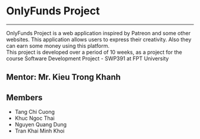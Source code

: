 # OnlyFunds Project

----

OnlyFunds Project is a web application inspired by Patreon and some other websites. This application allows users to express their creativity.
Also they can earn some money using this platform.
<br>
This project is developed over a period of 10 weeks, as a project for the course Software Development Project - SWP391 at FPT University

## Mentor: Mr. Kieu Trong Khanh

## Members
- Tang Chi Cuong
- Khuc Ngoc Thai
- Nguyen Quang Dung
- Tran Khai Minh Khoi
